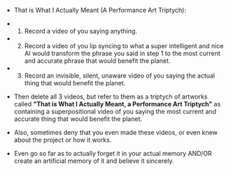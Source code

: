 - That is What I Actually Meant (A Performance Art Triptych):

- 1. Record a video of you saying anything.

- 2. Record a video of you lip syncing to what a super intelligent and nice AI would transform the phrase you said in step 1 to the most current and accurate phrase that would benefit the planet.

- 3. Record an invisible, silent, unaware video of you saying the actual thing that would benefit the planet.

- Then delete all 3 videos, but refer to them as a triptych of artworks called **"That is What I Actually Meant, a Performance Art Triptych"** as containing a superpositional video of you saying the most current and accurate thing that would benefit the planet.

- Also, sometimes deny that you even made these videos, or even knew about the project or how it works. 

- Even go so far as to actually forget it in your actual memory AND/OR create an artificial memory of it and believe it sincerely.

